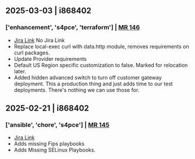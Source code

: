 ## 2025-03-03 | i868402
### ['enhancement', 's4pce', 'terraform'] | [MR 146](https://gitlab.core.sapns2.us/scs/ste/automation/-/merge_requests/146)
* [Jira Link]()  No Jira Link <!-- ACTION: Add Jira link-->
* Replace local-exec curl with data.http module, removes requirements on curl packages.
* Update Provider requirements
* Default US Region specific customization to false. Marked for relocation later.
* Added hidden advanced switch to turn off customer gateway deployment. This a production thing and just adds time to our test deployments. There's nothing we can use those for.

## 2025-02-21 | i868402
### ['ansible', 'chore', 's4pce'] | [MR 145](https://gitlab.core.sapns2.us/scs/ste/automation/-/merge_requests/145)
* [Jira Link](https://jira.tools.sap/browse/STOI-250)   <!-- ACTION: Add Jira link-->
* Adds missing Fips playbooks
* Adds Missing SELinux Playbooks.

